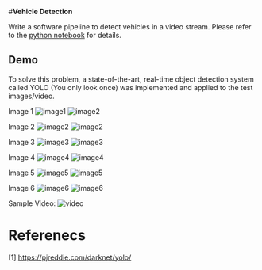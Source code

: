 #**Vehicle Detection**

Write a software pipeline to detect vehicles in a video stream. Please refer to the [python notebook](https://github.com/Everhusk/Self-Driving-Car-Engineering/blob/master/P5/solution.ipynb) for details.

## Demo

To solve this problem, a state-of-the-art, real-time object detection system called YOLO (You only look once) was implemented and applied to the test images/video.

Image 1
![image1](./test_images/test1.png)
![image2](./output_images/test1.png)

Image 2
![image2](./test_images/test2.png)
![image2](./output_images/test2.png)

Image 3
![image3](./test_images/test3.png)
![image3](./output_images/test3.png)

Image 4
![image4](./test_images/test4.png)
![image4](./output_images/test4.png)

Image 5
![image5](./test_images/test5.png)
![image5](./output_images/test5.png)

Image 6
![image6](./test_images/test6.png)
![image6](./output_images/test6.png)

Sample Video:
![video](https://media.giphy.com/media/OsRCZsNW61JAY/giphy.gif)

# Referenecs
[1] https://pjreddie.com/darknet/yolo/
